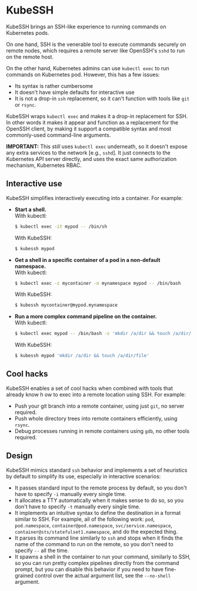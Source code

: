 KubeSSH
=======

KubeSSH brings an SSH-like experience to running commands on Kubernetes pods.

On one hand, SSH is the venerable tool to execute commands securely on remote
nodes, which requires a remote server like OpenSSH's `sshd` to run on the
remote host.

On the other hand, Kubernetes admins can use `kubectl exec` to run commands on
Kubernetes pod. However, this has a few issues:

* Its syntax is rather cumbersome
* It doesn't have simple defaults for interactive use
* It is not a drop-in `ssh` replacement, so it can't function with tools like
  `git` or `rsync`.

KubeSSH wraps `kubectl exec` and makes it a drop-in replacement for SSH. In
other words it makes it appear and function as a replacement for the OpenSSH
client, by making it support a compatible syntax and most commonly-used
command-line arguments.

<!--- In fact, you can even use it as your everyday `ssh`
tool, to exec into remote hosts and Kubernetes containers seamlessly, with a
single, simple syntax. -->

**IMPORTANT:** This *still* uses `kubectl exec` underneath, so it doesn't
expose any extra services to the network [e.g., `sshd`]. It just connects to
the Kubernetes API server directly, and uses the exact same authorization
mechanism, Kubernetes RBAC.


Interactive use
---------------

KubeSSH simplifies interactively executing into a container. For example:

<!--- NOTE use of two spaces at the end of a line to force a line break. This
is on purpose, do not modify. -->
* **Start a shell.**  
  With kubectl:
     ```bash
     $ kubectl exec -it mypod -- /bin/sh
     ```
  With KubeSSH:
     ```bash
     $ kubessh mypod
     ```

* **Get a shell in a specific container of a pod in a non-default namespace.**  
  With kubectl:
     ```bash
     $ kubectl exec -c mycontainer -n mynamespace mypod -- /bin/bash
     ```
  With KubeSSH:
     ```bash
     $ kubessh mycontainer@mypod.mynamespace
     ```

* **Run a more complex command pipeline on the container.**  
  With kubectl:
     ```bash
     $ kubectl exec mypod -- /bin/bash -c 'mkdir /a/dir && touch /a/dir/file'
     ```
  With KubeSSH:
     ```bash
     $ kubessh mypod 'mkdir /a/dir && touch /a/dir/file'
     ```

Cool hacks
----------

KubeSSH enables a set of cool hacks when combined with tools that already know
h ow to exec into a remote location using SSH. For example:

* Push your git branch into a remote container, using just `git`, no server
  required.
* Push whole directory trees into remote containers efficiently, using `rsync`.
* Debug processes running in remote containers using `gdb`, no other tools
  required.


Design
------

KubeSSH mimics standard `ssh` behavior and implements a set of heuristics by
default to simplify its use, especially in interactive scenarios:

* It passes standard input to the remote process by default, so you don't have
  to specify `-i` manually every single time.
* It allocates a TTY automatically when it makes sense to do so, so you don't
  have to specify `-t` manually every single time.
* It implements an intuitive syntax to define the destination in a format
  similar to SSH. For example, all of the following work: `pod`,
  `pod.namespace`, `container@pod.namespace`, `svc/service.namespace`,
  `container@sts/statefulset1.namespace`, and do the expected thing.
* It parses its command line similarly to `ssh` and stops when it finds the
  name of the command to run on the remote, so you don't need to specify `--`
  all the time.
* It spawns a shell in the container to run your command, similarly to SSH, so
  you can run pretty complex pipelines directly from the command prompt, but
  you can disable this behavior if you need to have fine-grained control over
  the actual argument list, see the `--no-shell` argument.
